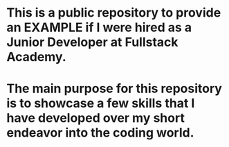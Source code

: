 # This is a public repository to provide an EXAMPLE if I were hired as a Junior Developer at Fullstack Academy.

# The main purpose for this repository is to showcase a few skills that I have developed over my short endeavor into the coding world.